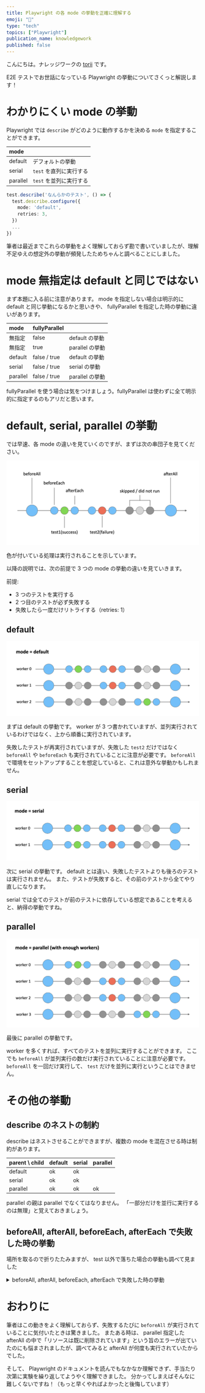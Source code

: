 ```yaml
---
title: Playwright の各 mode の挙動を正確に理解する
emoji: "🍡"
type: "tech"
topics: ["Playwright"]
publication_name: knowledgework
published: false
---
```


こんにちは。ナレッジワークの [torii](https://twitter.com/jinjor) です。

E2E テストでお世話になっている Playwright の挙動についてさくっと解説します！

# わかりにくい mode の挙動

Playwright では `describe` がどのように動作するかを決める `mode` を指定することができます。

| mode     |                         |
| :------- | :---------------------- |
| default  | デフォルトの挙動        |
| serial   | `test` を直列に実行する |
| parallel | `test` を並列に実行する |

```ts
test.describe('なんらかのテスト', () => {
  test.describe.configure({
    mode: 'default',
    retries: 3,
  })
  ...
})
```

筆者は最近までこれらの挙動をよく理解しておらず勘で書いていましたが、理解不足ゆえの想定外の挙動が頻発したためちゃんと調べることにしました。

# mode 無指定は default と同じではない

まず本題に入る前に注意があります。
mode を指定しない場合は明示的に default と同じ挙動になるかと思いきや、 fullyParallel を指定した時の挙動に違いがあります。

| mode     | fullyParallel |                 |
| :------- | :------------ | :-------------- |
| 無指定   | false         | default の挙動  |
| 無指定   | true          | parallel の挙動 |
| default  | false / true  | default の挙動  |
| serial   | false / true  | serial の挙動   |
| parallel | false / true  | parallel の挙動 |

fullyParallel を使う場合は気をつけましょう。fullyParallel は使わずに全て明示的に指定するのもアリだと思います。

# default, serial, parallel の挙動

では早速、各 mode の違いを見ていくのですが、まずは次の串団子を見てください。

![凡例](/images/playwright-mode/legend.png)

色が付いている処理は実行されることを示しています。

以降の説明では、次の前提で 3 つの mode の挙動の違いを見ていきます。

前提:

- 3 つのテストを実行する
- 2 つ目のテストが必ず失敗する
- 失敗したら一度だけリトライする（retries: 1）

## default

![mode: default](/images/playwright-mode/mode-default.png)

まずは default の挙動です。
worker が 3 つ書かれていますが、並列実行されているわけではなく、上から順番に実行されています。

失敗したテストが再実行されていますが、失敗した `test2` だけではなく `beforeAll` や `beforeEach` も実行されていることに注意が必要です。
`beforeAll` で環境をセットアップすることを想定していると、これは意外な挙動かもしれません。

## serial

![mode: serial](/images/playwright-mode/mode-serial.png)

次に serial の挙動です。
default とは違い、失敗したテストよりも後ろのテストは実行されません。
また、テストが失敗すると、その前のテストから全てやり直しになります。

serial では全てのテストが前のテストに依存している想定であることを考えると、納得の挙動ですね。

## parallel

![mode: parallel](/images/playwright-mode/mode-parallel.png)

最後に parallel の挙動です。

worker を多くすれば、すべてのテストを並列に実行することができます。
ここでも `beforeAll` が並列実行の数だけ実行されていることに注意が必要です。
`beforeAll` を一回だけ実行して、 `test` だけを並列に実行ということはできません。

# その他の挙動

## describe のネストの制約

describe はネストさせることができますが、複数の mode を混在させる時は制約があります。

| parent \ child | default | serial | parallel |
| :------------- | :------ | :----- | :------- |
| default        | ok      | ok     |          |
| serial         | ok      | ok     |          |
| parallel       | ok      | ok     | ok       |

parallel の親は parallel でなくてはなりません。
「一部分だけを並行に実行するのは無理」と覚えておきましょう。

## beforeAll, afterAll, beforeEach, afterEach で失敗した時の挙動

場所を取るので折りたたみますが、 test 以外で落ちた場合の挙動も調べて見ました

<details>
<summary>beforeAll, afterAll, beforeEach, afterEach で失敗した時の挙動</summary>

mode はすべて default です。

beforeAll で失敗
![fail at beforeAll](/images/playwright-mode/fail-before-all.png)

afterAll で失敗
![fail at afterAll](/images/playwright-mode/fail-after-all.png)

beforeEach で失敗
![fail at beforeEach](/images/playwright-mode/fail-before-each.png)

afterEach で失敗
![fail at afterEach](/images/playwright-mode/fail-after-each.png)

afterAll で失敗した時に何故 test3 が再実行されるのかは分かりません。

</details>

# おわりに

筆者はこの動きをよく理解しておらず、失敗するたびに `beforeAll` が実行されていることに気付いたときは驚きました。
またある時は、 parallel 指定した afterAll の中で「リソースは既に削除されています」という旨のエラーが出ていたのにも悩まされましたが、調べてみると afterAll が何度も実行されていたからでした。

そして、 Playwright のドキュメントを読んでもなかなか理解できず、手当たり次第に実験を繰り返してようやく理解できました。
分かってしまえばそんなに難しくないですね！（もっと早くやればよかったと後悔しています）
